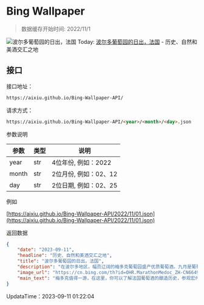 # Bing Wallpaper

> 数据缓存开始时间: 2022/11/1

![波尔多葡萄园的日出，法国](https://cn.bing.com/th?id=OHR.MarathonMedoc_ZH-CN6649798028_1920x1080.webp)
Today: [波尔多葡萄园的日出，法国](https://cn.bing.com/th?id=OHR.MarathonMedoc_ZH-CN6649798028_1920x1080.webp) - 历史、自然和美酒交汇之地

## 接口

接口地址：

```html
https://aixiu.github.io/Bing-Wallpaper-API/
```

请求方式：

```html
https://aixiu.github.io/Bing-Wallpaper-API/<year>/<month>/<day>.json
```

参数说明

| 参数 | 类型 | 说明 |
| - | - | - |
| year | str | 4位年份, 例如：2022 |
| month | str | 2位月份, 例如：02、12 |
| day | str | 2位日期, 例如：02、25 |

例如

[https://aixiu.github.io/Bing-Wallpaper-API/2022/11/01.json](https://aixiu.github.io/Bing-Wallpaper-API/2022/11/01.json)

返回数据

```json
{
    "date": "2023-09-11",
    "headline": "历史、自然和美酒交汇之地",
    "title": "波尔多葡萄园的日出，法国",
    "description": "在波尔多地区，幅员辽阔的梅多克葡萄园盛产优质葡萄酒。九月是葡萄的丰收季，玛歌、波雅克、圣朱利安、圣埃斯特夫等知名产区都保留着古老的酿酒传统。",
    "image_url": "https://cn.bing.com/th?id=OHR.MarathonMedoc_ZH-CN6649798028_1920x1080.webp",
    "main_text": "梅多克值得一游，在这里，你可以了解法国葡萄酒的酿造历史，参观宏伟的著名酒庄，品尝顶级的葡萄美酒。"
}
```

UpdataTime：2023-09-11 01:22:04
